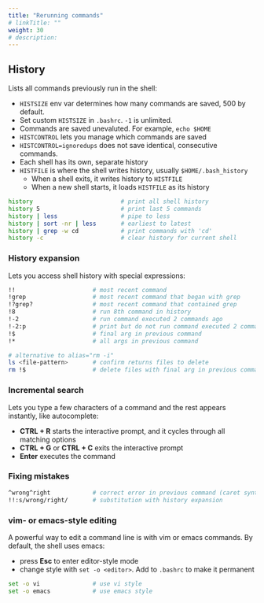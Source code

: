 ```yaml
---
title: "Rerunning commands"
# linkTitle: ""
weight: 30
# description:
---
```


## History

Lists all commands previously run in the shell:
- `HISTSIZE` env var determines how many commands are saved, 500 by default.
- Set custom `HISTSIZE` in `.bashrc`. `-1` is unlimited.
- Commands are saved unevaluted. For example, `echo $HOME`
- `HISTCONTROL` lets you manage which commands are saved
- `HISTCONTROL=ignoredups` does not save identical, consecutive commands.
- Each shell has its own, separate history
- `HISTFILE` is where the shell writes history, usually `$HOME/.bash_history`
  - When a shell exits, it writes history to `HISTFILE`
  - When a new shell starts, it loads `HISTFILE` as its history

```bash
history                         # print all shell history
history 5                       # print last 5 commands
history | less                  # pipe to less
history | sort -nr | less       # earliest to latest
history | grep -w cd            # print commands with 'cd'
history -c                      # clear history for current shell
```

### History expansion

Lets you access shell history with special expressions:

```bash
!!                      # most recent command
!grep                   # most recent command that began with grep
!?grep?                 # most recent command that contained grep
!8                      # run 8th command in history
!-2                     # run command executed 2 commands ago
!-2:p                   # print but do not run command executed 2 commands ago
!$                      # final arg in previous command
!*                      # all args in previous command

# alternative to alias="rm -i"
ls <file-pattern>       # confirm returns files to delete
rm !$                   # delete files with final arg in previous command
```

### Incremental search

Lets you type a few characters of a command and the rest appears instantly, like autocomplete:
- **CTRL + R** starts the interactive prompt, and it cycles through all matching options
- **CTRL + G** or **CTRL + C** exits the interactive prompt
- **Enter** executes the command

### Fixing mistakes

```bash
^wrong^right            # correct error in previous command (caret syntax)
!!:s/wrong/right/       # substitution with history expansion
```

### vim- or emacs-style editing

A powerful way to edit a command line is with vim or emacs commands. By default, the shell uses emacs:
- press **Esc** to enter editor-style mode
- change style with `set -o <editor>`. Add to `.bashrc` to make it permanent

```bash
set -o vi               # use vi style
set -o emacs            # use emacs style
```